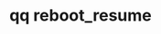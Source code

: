 ---
category: reboot
command: reboot_resume
keywords: qq, qq_cli, reboot_resume
optional_options: []
permalink: /qq-cli-command-guide/reboot/reboot_resume.html
positional_options: []
sidebar: qq_cli_command_reference_sidebar
summary: This section explains how to use the <code>qq reboot_resume</code> command.
synopsis: Resume a cluster-wide reboot
title: qq reboot_resume
usage: qq reboot_resume [-h]

---